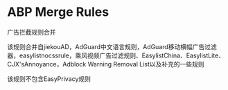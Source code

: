 # ABP Merge Rules
广告拦截规则合并

该规则合并自jiekouAD，AdGuard中文语言规则，AdGuard移动横幅广告过滤器，easylistnocssrule，乘风视频广告过滤规则、EasylistChina、EasylistLite、CJX'sAnnoyance，Adblock Warning Removal List以及补充的一些规则

该规则不包含EasyPrivacy规则
